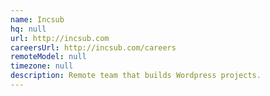 ```yaml
---
name: Incsub
hq: null
url: http://incsub.com
careersUrl: http://incsub.com/careers
remoteModel: null
timezone: null
description: Remote team that builds Wordpress projects.
---
```

